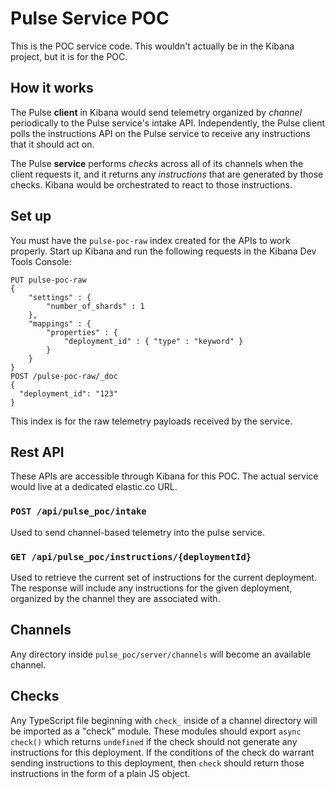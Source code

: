 # Pulse Service POC

This is the POC service code. This wouldn't actually be in the Kibana project, but it is for the POC.

## How it works

The Pulse **client** in Kibana would send telemetry organized by *channel* periodically to the Pulse service's intake API. Independently, the Pulse client polls the instructions API on the Pulse service to receive any instructions that it should act on.

The Pulse **service** performs *checks* across all of its channels when the client requests it, and it returns any *instructions* that are generated by those checks. Kibana would be orchestrated to react to those instructions.

## Set up

You must have the `pulse-poc-raw` index created for the APIs to work properly.
Start up Kibana and run the following requests in the Kibana Dev Tools Console:

```
PUT pulse-poc-raw
{
    "settings" : {
        "number_of_shards" : 1
    },
    "mappings" : {
        "properties" : {
            "deployment_id" : { "type" : "keyword" }
        }
    }
}
POST /pulse-poc-raw/_doc
{
  "deployment_id": "123"
}
```

This index is for the raw telemetry payloads received by the service.

## Rest API

These APIs are accessible through Kibana for this POC. The actual service would
live at a dedicated elastic.co URL.

### `POST /api/pulse_poc/intake`

Used to send channel-based telemetry into the pulse service.

### `GET /api/pulse_poc/instructions/{deploymentId}`

Used to retrieve the current set of instructions for the current deployment. The response will include any instructions for the given deployment, organized by the channel they are associated with.

## Channels

Any directory inside `pulse_poc/server/channels` will become an available
channel.

## Checks

Any TypeScript file beginning with `check_` inside of a channel directory will
be imported as a "check" module. These modules should export `async check()`
which returns `undefined` if the check should not generate any instructions
for this deployment. If the conditions of the check do warrant sending
instructions to this deployment, then `check` should return those instructions
in the form of a plain JS object.
